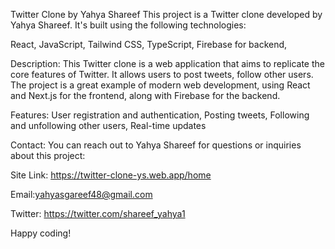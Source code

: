 
Twitter Clone by Yahya Shareef
This project is a Twitter clone developed by Yahya Shareef. It's built using the following technologies:

React,
JavaScript,
Tailwind CSS,
TypeScript,
Firebase for backend,

Description:
 This Twitter clone is a web application that aims to replicate the core features of Twitter. It allows users to post tweets, follow other users. The project is a great example of modern web development, using React and Next.js for the frontend, along with Firebase for the backend.

Features: 
User registration and authentication,
Posting tweets,
Following and unfollowing other users,
Real-time updates

Contact:
You can reach out to Yahya Shareef for questions or inquiries about this project:

Site Link: https://twitter-clone-ys.web.app/home

Email:yahyasgareef48@gmail.com

Twitter: https://twitter.com/shareef_yahya1

Happy coding!
